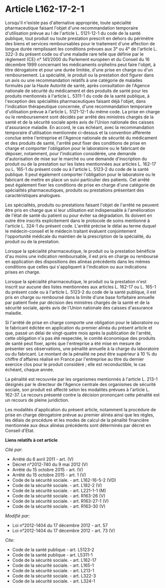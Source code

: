 # Article L162-17-2-1

Lorsqu'il n'existe pas d'alternative appropriée, toute spécialité pharmaceutique faisant l'objet d'une recommandation
temporaire d'utilisation prévue au I de l'article L. 5121-12-1 du code de la santé publique, tout produit ou toute prestation
prescrit en dehors du périmètre des biens et services remboursables pour le traitement d'une affection de longue durée
remplissant les conditions prévues aux 3° ou 4° de l'article L. 322-3 du présent code ou d'une maladie rare telle que définie
par le règlement (CE) n° 141/2000 du Parlement européen et du Conseil du 16 décembre 1999 concernant les médicaments
orphelins peut faire l'objet, à titre dérogatoire et pour une durée limitée, d'une prise en charge ou d'un remboursement. La
spécialité, le produit ou la prestation doit figurer dans un avis ou une recommandation relatifs à une catégorie de malades
formulés par la Haute Autorité de santé, après consultation de l'Agence nationale de sécurité du médicament et des produits
de santé pour les produits mentionnés à l'article L. 5311-1 du code de la santé publique, à l'exception des spécialités
pharmaceutiques faisant déjà l'objet, dans l'indication thérapeutique concernée, d'une recommandation temporaire
d'utilisation prévue à l'article L. 5121-12-1 du même code. La prise en charge ou le remboursement sont décidés par arrêté
des ministres chargés de la santé et de la sécurité sociale après avis de l'Union nationale des caisses d'assurance maladie.
En accord, le cas échéant, avec la recommandation temporaire d'utilisation mentionnée ci-dessus et la convention afférente
conclue entre l'entreprise et l'Agence nationale de sécurité du médicament et des produits de santé, l'arrêté peut fixer des
conditions de prise en charge et comporter l'obligation pour le laboratoire ou le fabricant de déposer, notamment, pour
l'indication considérée, une demande d'autorisation de mise sur le marché ou une demande d'inscription du produit ou de la
prestation sur les listes mentionnées aux articles L. 162-17 ou L. 165-1 du présent code ou à l'article L. 5123-2 du code de
la santé publique. Il peut également comporter l'obligation pour le laboratoire ou le fabricant de mettre en place un suivi
particulier des patients. Cet arrêté peut également fixer les conditions de prise en charge d'une catégorie de spécialités
pharmaceutiques, produits ou prestations présentant des caractéristiques analogues. 

Les spécialités, produits ou prestations faisant l'objet de l'arrêté ne peuvent être pris en charge que si leur utilisation
est indispensable à l'amélioration de l'état de santé du patient ou pour éviter sa dégradation. Ils doivent en outre être
inscrits explicitement dans le protocole de soins mentionné à l'article L. 324-1 du présent code. L'arrêté précise le délai
au terme duquel le médecin-conseil et le médecin traitant évaluent conjointement l'opportunité médicale du maintien de la
prescription de la spécialité, du produit ou de la prestation. 

Lorsque la spécialité pharmaceutique, le produit ou la prestation bénéficie d'au moins une indication remboursable, il est
pris en charge ou remboursé en application des dispositions des alinéas précédents dans les mêmes conditions que celles qui
s'appliquent à l'indication ou aux indications prises en charge. 

Lorsque la spécialité pharmaceutique, le produit ou la prestation n'est inscrit sur aucune des listes mentionnées aux
articles L. 162-17 ou L. 165-1 du présent code ou à l'article L. 5123-2 du code de la santé publique, il est pris en charge
ou remboursé dans la limite d'une base forfaitaire annuelle par patient fixée par décision des ministres chargés de la santé
et de la sécurité sociale, après avis de l'Union nationale des caisses d'assurance maladie. 

Si l'arrêté de prise en charge comporte une obligation pour le laboratoire ou le fabricant édictée en application du premier
alinéa du présent article et que, passé un délai de vingt-quatre mois après la publication de l'arrêté, cette obligation n'a
pas été respectée, le comité économique des produits de santé peut fixer, après que l'entreprise a été mise en mesure de
présenter ses observations, une pénalité annuelle à la charge du laboratoire ou du fabricant. Le montant de la pénalité ne
peut être supérieur à 10 % du chiffre d'affaires réalisé en France par l'entreprise au titre du dernier exercice clos pour le
produit considéré ; elle est reconductible, le cas échéant, chaque année. 

La pénalité est recouvrée par les organismes mentionnés à l'article L. 213-1 désignés par le directeur de l'Agence centrale
des organismes de sécurité sociale, son produit est affecté selon les modalités prévues à l'article L. 162-37. Le recours
présenté contre la décision prononçant cette pénalité est un recours de pleine juridiction. 

Les modalités d'application du présent article, notamment la procédure de prise en charge dérogatoire prévue au premier
alinéa ainsi que les règles, les délais de procédure et les modes de calcul de la pénalité financière mentionnée aux deux
alinéas précédents sont déterminés par décret en Conseil d'Etat.

**Liens relatifs à cet article**

_Cité par_:

  - Arrêté du 6 avril 2011 - art. (V)
  - Décret n°2012-740 du 9 mai 2012 (V)
  - Arrêté du 15 octobre 2015 - art. (V)
  - Arrêté du 15 octobre 2015 - art. 1 (V)
  - Code de la sécurité sociale. - art. L162-16-5-2 (VD)
  - Code de la sécurité sociale. - art. L182-2 (V)
  - Code de la sécurité sociale. - art. L221-1-1 (M)
  - Code de la sécurité sociale. - art. R163-26 (V)
  - Code de la sécurité sociale. - art. R163-27-1 (V)
  - Code de la sécurité sociale. - art. R163-30 (V)

_Modifié par_:

  - Loi n°2012-1404 du 17 décembre 2012 - art. 57
  - Loi n°2012-1404 du 17 décembre 2012 - art. 73 (V)

_Cite_:

  - Code de la santé publique - art. L5123-2
  - Code de la santé publique - art. L5311-1
  - Code de la sécurité sociale. - art. L162-17
  - Code de la sécurité sociale. - art. L165-1
  - Code de la sécurité sociale. - art. L213-1
  - Code de la sécurité sociale. - art. L322-3
  - Code de la sécurité sociale. - art. L324-1
